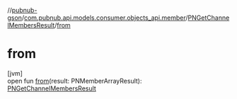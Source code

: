 //[pubnub-gson](../../../index.md)/[com.pubnub.api.models.consumer.objects_api.member](../index.md)/[PNGetChannelMembersResult](index.md)/[from](from.md)

# from

[jvm]\
open fun [from](from.md)(result: PNMemberArrayResult): [PNGetChannelMembersResult](index.md)
